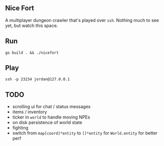 Nice Fort
---

A multiplayer dungeon crawler that's played over `ssh`. Nothing much to see yet, but watch this space.

## Run

```shell
go build . && ./nicefort
```

## Play

```shell
ssh -p 23234 jordan@127.0.0.1
```

## TODO
- scrolling ui for chat / status messages
- items / inventory
- ticker in `world` to handle moving NPEs
- on disk persistence of world state
- fighting
- switch from `map[coord]*entity` to `[]*entity` for `World.entity` for better perf